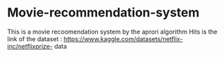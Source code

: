 # Movie-recommendation-system
This is a movie recoomendation system by the aprori algorithm 
Hits is the link of the dataset : https://www.kaggle.com/datasets/netflix-inc/netflixprize-
data

